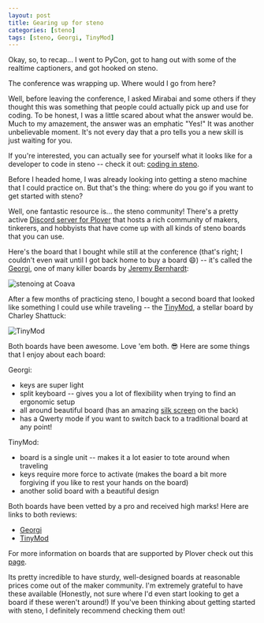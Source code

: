 ```yaml
---
layout: post
title: Gearing up for steno
categories: [steno]
tags: [steno, Georgi, TinyMod]
---
```


Okay, so, to recap... I went to PyCon, got to hang out with some of the realtime captioners, and got hooked on steno.

The conference was wrapping up. Where would I go from here?

Well, before leaving the conference, I asked Mirabai and some  others if they thought this was something that people could actually pick up and use for coding. To be honest, I was a little scared about what the answer would be. Much to my amazement, the answer was an emphatic "Yes!" It was another unbelievable moment. It's not every day that a pro tells you a new skill is just waiting for you.

If you're interested, you can actually see for yourself what it looks like for a developer to code in steno -- check it out: [coding in steno](https://www.youtube.com/watch?v=RBBiri3CD6w&t=15s).

Before I headed home, I was already looking into getting a steno machine that I could practice on. But that's the thing: where do you go if you want to get started with steno?

Well, one fantastic resource is... the steno community! There's a pretty active [Discord server for Plover](https://discord.gg/fyTp6N) that hosts a rich community of makers, tinkerers, and hobbyists that have come up with all kinds of steno boards that you can use.

Here's the board that I bought while still at the conference (that's right; I couldn't even wait until I got back home to buy a board 😄) -- it's called the [Georgi](https://www.gboards.ca/product/georgi), one of many killer boards by [Jeremy Bernhardt](https://www.gboards.ca/about):

![stenoing at Coava](/assets/steno/typey_type_at_coava.png)

After a few months of practicing steno, I bought a second board  that looked like something I could use while traveling -- the [TinyMod](https://stenomod.blogspot.com/2019/09/assembling-tinymod4.html), a stellar board by Charley Shattuck:

![TinyMod](/assets/steno/TinyMod.png)

Both boards have been awesome. Love 'em both. 😎 Here are some things that I enjoy about each board:

Georgi:

* keys are super light
* split keyboard -- gives you a lot of flexibility when trying to find an ergonomic setup
* all around beautiful board (has an amazing [silk screen](https://assets.bigcartel.com/product_images/235027235/imadd+ge0.jpg?auto=format&fit=max&w=1120) on the back)
* has a Qwerty mode if you want to switch back to a traditional board at any point!

TinyMod:

* board is a single unit -- makes it a lot easier to tote around when traveling
* keys require more force to activate (makes the board a bit more forgiving if you like to rest your hands on the board)
* another solid board with a beautiful design

Both boards have been vetted by a pro and received high marks!  Here are links to both reviews:

* [Georgi](http://plover.stenoknight.com/2019/12/georgi-review.html)
* [TinyMod](http://plover.stenoknight.com/2019/12/tinymod-review.html)

For more information on boards that are supported by Plover check out this [page](https://github.com/openstenoproject/plover/wiki/Supported-Hardware#dedicated-machines-designed-for-use-with-plover).

Its pretty incredible to have sturdy, well-designed boards at reasonable prices come out of the maker community. I'm extremely grateful to have these available (Honestly, not sure where I'd even start looking to get a board if these weren't around!) If you've been thinking about getting started with steno, I definitely recommend checking them out!



